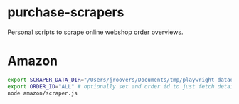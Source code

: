 # purchase-scrapers
Personal scripts to scrape online webshop order overviews.

# Amazon

```sh
export SCRAPER_DATA_DIR="/Users/jroovers/Documents/tmp/playwright-datadir"
export ORDER_ID="ALL" # optionally set and order id to just fetch details of a single order
node amazon/scraper.js
```
